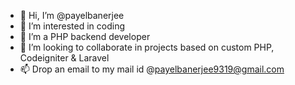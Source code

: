 - 👋 Hi, I’m @payelbanerjee
- 👀 I’m interested in coding
- 🌱 I’m a PHP backend developer
- 💞️ I’m looking to collaborate in projects based on custom PHP, Codeigniter & Laravel
- 📫 Drop an email to my mail id @payelbanerjee9319@gmail.com

<!---
payelbanerjee0304/payelbanerjee0304 is a ✨ special ✨ repository because its `README.md` (this file) appears on your GitHub profile.
You can click the Preview link to take a look at your changes.
--->
